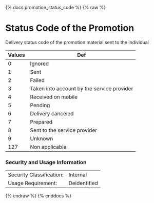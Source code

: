 {% docs promotion_status_code %}
{% raw %}

<a name="promotion_status_code"></a>
# Status Code of the Promotion
Delivery status code of the promotion material sent to the individual

| Values |     Def     |
|--------|-------------|
|   0    |  Ignored    |
|   1    |  Sent       |
|   2    |  Failed     |
|   3    |  Taken into account by the service provider |
|   4    |  Received on mobile |
|   5    |  Pending    |
|   6    |   Delivery canceled |
|   7    |  Prepared   |
|   8    |  Sent to the service provider |
|   9    |  Unknown    |
| 127    |  Non applicable |

### Security and Usage Information
|     |     |
| --- | --- |
| Security Classification: | Internal |
| Usage Requirement:       | Deidentified |

{% endraw %}
{% enddocs %}